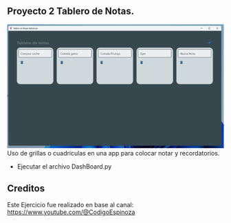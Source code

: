 ## Proyecto 2 Tablero de Notas.
![Ejemplo](https://github.com/vhngroup/Flet_Exercise/blob/main/static/DashBoard.png)
Uso de grillas o cuadriculas en una app para colocar notar y recordatorios.
* Ejecutar el archivo DashBoard.py





## Creditos
Este Ejercicio fue realizado en base al canal: https://www.youtube.com/@CodigoEspinoza